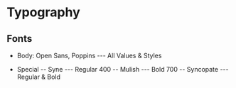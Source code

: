 # Typography

## Fonts

- Body: Open Sans, Poppins
--- All Values & Styles

- Special
-- Syne
--- Regular 400
-- Mulish
--- Bold 700
-- Syncopate
--- Regular & Bold

